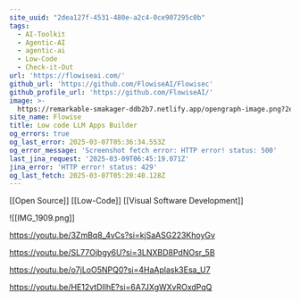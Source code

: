 ```yaml
---
site_uuid: "2dea127f-4531-480e-a2c4-0ce907295c0b"
tags:
  - AI-Toolkit
  - Agentic-AI
  - agentic-ai
  - Low-Code
  - Check-it-Out
url: 'https://flowiseai.com/'
github_url: 'https://github.com/FlowiseAI/Flowisec'
github_profile_url: 'https://github.com/FlowiseAI/'
image: >-
  https://remarkable-smakager-ddb2b7.netlify.app/opengraph-image.png?2eca201df198027c
site_name: Flowise
title: Low code LLM Apps Builder
og_errors: true
og_last_error: 2025-03-07T05:36:34.553Z
og_error_message: 'Screenshot fetch error: HTTP error! status: 500'
last_jina_request: '2025-03-09T06:45:19.071Z'
jina_error: 'HTTP error! status: 429'
og_last_fetch: 2025-03-07T05:20:40.128Z
---
```

[[Open Source]] [[Low-Code]] [[Visual Software Development]]

![[IMG_1909.png]]

https://youtu.be/3ZmBq8_4vCs?si=kjSaASG223KhoyGv

https://youtu.be/SL77Ojbgy6U?si=3LNXBD8PdNOsr_5B

https://youtu.be/o7jLoO5NPQ0?si=4HaAplask3Esa_U7

https://youtu.be/HE12vtDIlhE?si=6A7JXgWXvROxdPqQ
